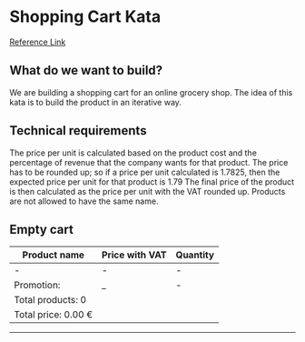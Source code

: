 # Shopping Cart Kata

[Reference Link](https://www.codurance.com/katas/shopping-cart-kata)

## What do we want to build?
We are building a shopping cart for an online grocery shop.  The idea of this kata is to build the product in an iterative way.

## Technical requirements
The price per unit is calculated based on the product cost and the percentage of revenue that the company wants for that product.
The price has to be rounded up; so if a price per unit calculated is 1.7825, then the expected price per unit for that product is 1.79
The final price of the product is then calculated as the price per unit with the VAT rounded up.
Products are not allowed to have the same name.

Empty cart
--------------------------------------------
| Product name        | Price with VAT | Quantity |
|---------------------|----------------|----------|
| -                   | -              | -        |
| Promotion:          | _ | - | 
| Total products: 0   |
| Total price: 0.00 € |
--------------------------------------------